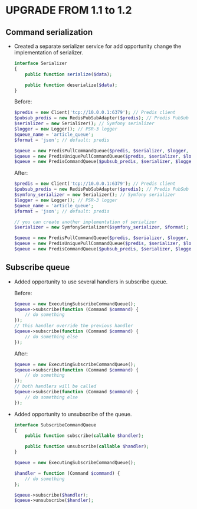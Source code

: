 UPGRADE FROM 1.1 to 1.2
=======================

Command serialization
---------------------

 * Created a separate serializer service for add opportunity change the implementation of serializer.

   ```php
   interface Serializer
   {
       public function serialize($data);

       public function deserialize($data);
   }
   ```

   Before:

   ```php
   $predis = new Client('tcp://10.0.0.1:6379'); // Predis client
   $pubsub_predis = new RedisPubSubAdapter($predis); // Predis PubSub adapter
   $serializer = new Serializer(); // Symfony serializer
   $logger = new Logger(); // PSR-3 logger
   $queue_name = 'article_queue';
   $format = 'json'; // default: predis

   $queue = new PredisPullCommandQueue($predis, $serializer, $logger, $queue_name, $format);
   $queue = new PredisUniquePullCommandQueue($predis, $serializer, $logger, $queue_name, $format);
   $queue = new PredisCommandQueue($pubsub_predis, $serializer, $logger, $queue_name, $format);
   ```

   After:

   ```php
   $predis = new Client('tcp://10.0.0.1:6379'); // Predis client
   $pubsub_predis = new RedisPubSubAdapter($predis); // Predis PubSub adapter
   $symfony_serializer = new Serializer(); // Symfony serializer
   $logger = new Logger(); // PSR-3 logger
   $queue_name = 'article_queue';
   $format = 'json'; // default: predis

   // you can create another implementation of serializer
   $serializer = new SymfonySerializer($symfony_serializer, $format);

   $queue = new PredisPullCommandQueue($predis, $serializer, $logger, $queue_name);
   $queue = new PredisUniquePullCommandQueue($predis, $serializer, $logger, $queue_name);
   $queue = new PredisCommandQueue($pubsub_predis, $serializer, $logger, $queue_name);
   ```

Subscribe queue
---------------

 * Added opportunity to use several handlers in subscribe queue.

   Before:

   ```php
   $queue = new ExecutingSubscribeCommandQueue();
   $queue->subscribe(function (Command $command) {
       // do something
   });
   // this handler override the previous handler
   $queue->subscribe(function (Command $command) {
       // do something else
   });
   ```

   After:

   ```php
   $queue = new ExecutingSubscribeCommandQueue();
   $queue->subscribe(function (Command $command) {
       // do something
   });
   // both handlers will be called
   $queue->subscribe(function (Command $command) {
       // do something else
   });
   ```

 * Added opportunity to unsubscribe of the queue.

   ```php
   interface SubscribeCommandQueue
   {
       public function subscribe(callable $handler);

       public function unsubscribe(callable $handler);
   }
   ```

   ```php
   $queue = new ExecutingSubscribeCommandQueue();

   $handler = function (Command $command) {
       // do something
   };

   $queue->subscribe($handler);
   $queue->unsubscribe($handler);
   ```
